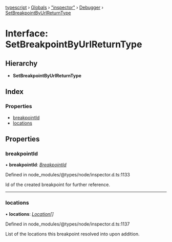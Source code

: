 [typescript](../README.md) › [Globals](../globals.md) › ["inspector"](../modules/_inspector_.md) › [Debugger](../modules/_inspector_.debugger.md) › [SetBreakpointByUrlReturnType](_inspector_.debugger.setbreakpointbyurlreturntype.md)

# Interface: SetBreakpointByUrlReturnType

## Hierarchy

* **SetBreakpointByUrlReturnType**

## Index

### Properties

* [breakpointId](_inspector_.debugger.setbreakpointbyurlreturntype.md#breakpointid)
* [locations](_inspector_.debugger.setbreakpointbyurlreturntype.md#locations)

## Properties

###  breakpointId

• **breakpointId**: *[BreakpointId](../modules/_inspector_.debugger.md#breakpointid)*

Defined in node_modules/@types/node/inspector.d.ts:1133

Id of the created breakpoint for further reference.

___

###  locations

• **locations**: *[Location](_inspector_.debugger.location.md)[]*

Defined in node_modules/@types/node/inspector.d.ts:1137

List of the locations this breakpoint resolved into upon addition.
